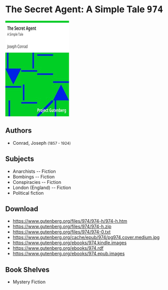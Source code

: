 # The Secret Agent: A Simple Tale <kbd>974</kbd>

![](./cover.medium.jpg "")

## Authors


 - Conrad, Joseph <small>(1857 - 1924)</small>

## Subjects


 - Anarchists -- Fiction
 - Bombings -- Fiction
 - Conspiracies -- Fiction
 - London (England) -- Fiction
 - Political fiction

## Download


 - https://www.gutenberg.org/files/974/974-h/974-h.htm
 - https://www.gutenberg.org/files/974/974-h.zip
 - https://www.gutenberg.org/files/974/974-0.txt
 - https://www.gutenberg.org/cache/epub/974/pg974.cover.medium.jpg
 - https://www.gutenberg.org/ebooks/974.kindle.images
 - https://www.gutenberg.org/ebooks/974.rdf
 - https://www.gutenberg.org/ebooks/974.epub.images

## Book Shelves


 - Mystery Fiction

